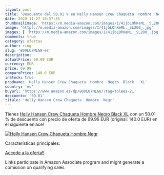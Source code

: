 ```yaml
---
layout: post
title: 'Descuento del 50.01 % en Helly Hansen Crew Chaqueta  Hombre  Negr'
date: 2020-11-27 18:57:35
thumbnailImage: 'https://m.media-amazon.com/images/I/41jbLOhKeML._SL200_.jpg'
image: 'https://m.media-amazon.com/images/I/41jbLOhKeML._SL200_.jpg'
images: [ 'https://m.media-amazon.com/images/I/41jbLOhKeML._SL200_.jpg' ]
comments: true
category: ofertas
author: ring
slug: 'B00LU7MLG8-es'
description:
actualPrice: 69.99 EUR
currency: EUR
price: 69.99
comparePrice: 140.0 EUR
inStock: true
prodname: 'Helly Hansen Crew Chaqueta  Hombre  Negro  Black   XL'
country: 'es'
buyurl: 'https://www.amazon.es/dp/B00LU7MLG8/?tag=tolees-21'
descuento: '50.01'
titulo: 'Helly Hansen Crew Chaqueta  Hombre  Negr'
---
```


Tienes [Helly Hansen Crew Chaqueta  Hombre  Negro  Black   XL](https://www.amazon.es/dp/B00LU7MLG8/?tag=tolees-21) con un 50.01 % de descuento con precio de oferta de 69.99 EUR (original: 140.0 EUR) en el siguiente enlace!

[![Helly Hansen Crew Chaqueta  Hombre  Negr](https://m.media-amazon.com/images/I/41jbLOhKeML._SL200_.jpg)](https://www.amazon.es/dp/B00LU7MLG8/?tag=tolees-21)

Características principales:


[Accede a la oferta!!](https://www.amazon.es/dp/B00LU7MLG8/?tag=tolees-21)

Links participate in Amazon Associate program and might generate a comission on qualifying sales


